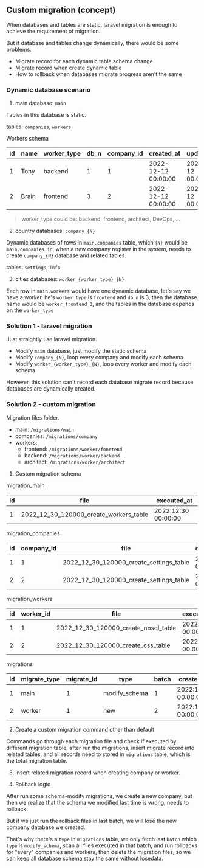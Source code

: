 ## Custom migration (concept)

When databases and tables are static, laravel migration is enough to achieve the requirement of migration.

But if database and tables change dynamically, there would be some problems.
* Migrate record for each dynamic table schema change
* Migrate record when create dynamic table
* How to rollback when databases migrate progress aren't the same

### Dynamic database scenario

1. main database: `main`

Tables in this database is static.

tables: `companies`, `workers`

Workers schema

| id  | name  | worker_type | db_n | company_id | created_at          | updated_at |
|-----|-------|-------------|------|------------|---------------------|------------|
| 1   | Tony  | backend     | 1    | 1          | 2022-12-12 00:00:00 |    2022-12-12 00:00:00        |
| 2   | Brain | frontend    | 3    | 2          | 2022-12-12 00:00:00                    |    2022-12-12 00:00:00        |

> worker_type could be: backend, frontend, architect, DevOps, ...


2. country databases: `company_{N}`

Dynamic databases of rows in `main.companies` table, which `{N}` would be `main.companies.id`, when a new company register in the system, needs to create `company_{N}` database and related tables.

tables: `settings`, `info`

3. cities databases: `worker_{worker_type}_{N}`

Each row in `main.workers` would have one dynamic database, let's say we have a worker, he's `worker_type` is `frontend` and `db_n` is 3, then the database name would be `worker_frontend_3`, and the tables in the database depends on the `worker_type`



### Solution 1 - laravel migration

Just straightly use laravel migration.
* Modify `main` database, just modify the static schema
* Modify `company_{N}`, loop every company and modify each schema
* Modify `worker_{worker_type}_{N}`, loop every worker and modify each schema

However, this solution can't record each database migrate record because databases are dynamically created.

### Solution 2 - custom migration

Migration files folder.

* main: `/migrations/main`
* companies: `/migrations/company`
* workers:
  * frontend: `/migrations/worker/fonrtend`
  * backend: `/migrations/worker/backend`
  * architect: `/migrations/worker/architect`

1. Custom migration schema

migration_main


| id  | file                                   | executed_at         |
|-----|----------------------------------------|---------------------|
| 1   | 2022_12_30_120000_create_workers_table | 2022:12:30 00:00:00 |


migration_companies


| id  | company_id | file                                    | executed_at         |
|-----|------------|-----------------------------------------|---------------------|
| 1   | 1          | 2022_12_30_120000_create_settings_table | 2022:12:30 00:00:00 |
| 2   | 2          |                    2022_12_30_120000_create_settings_table                     |             2022:12:30 00:00:00        |


migration_workers


| id  | worker_id | file                                 | executed_at         |
|-----|-----------|--------------------------------------|---------------------|
| 1   | 1         | 2022_12_30_120000_create_nosql_table | 2022:12:30 00:00:00 |
| 2   | 2         | 2022_12_30_120000_create_css_table   |             2022:12:30 00:00:00        |

migrations


| id  | migrate_type | migrate_id | type          | batch | created_at | updated_at |
|-----|--------------|------------|---------------|-------|------------|------------|
| 1   | main         | 1          | modify_schema | 1     |   2022:12:30 00:00:00         |     2022:12:30 00:00:00       |
| 2   | worker       | 1          | new           | 2     |  2022:12:30 00:00:00          |       2022:12:30 00:00:00     |

2. Create a custom migration command other than default

Commands go through each migration file and check if executed by different migration table, after run the migrations, insert migrate record into related tables, and all records need to stored in `migrations` table, which is the total migration table.


3. Insert related migration record when creating company or worker.

4. Rollback logic

After run some schema-modify migrations, we create a new company, but then we realize that the schema we modified last time is wrong, needs to rollback.

But if we just run the rollback files in last batch, we will lose the new company database we created.

That's why there's a `type` in `migrations` table, we only fetch last `batch` which `type` is `modify_schema`, scan all files executed in that batch, and run rollbacks for "every" companies and workers, then delete the migration files, so we can keep all database schema stay the same without losedata.